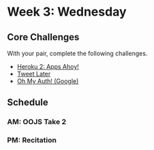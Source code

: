 # Week 3: Wednesday

## Core Challenges
With your pair, complete the following challenges.

* [Heroku 2: Apps Ahoy!](https://github.com/otters-2014/heroku-2-apps-ahoy-challenge)
* [Tweet Later](https://github.com/otters-2014/tweet-later-challenge)
* [Oh My Auth! (Google)](https://github.com/otters-2014/oh-my-auth-google-challenge)


## Schedule
### AM: OOJS Take 2
### PM: Recitation

